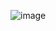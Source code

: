 ![image](https://github.com/karlopintaric/PDF-Tools/assets/96391450/58bcbb32-a184-4f75-9aee-8908af0f2ad1)
